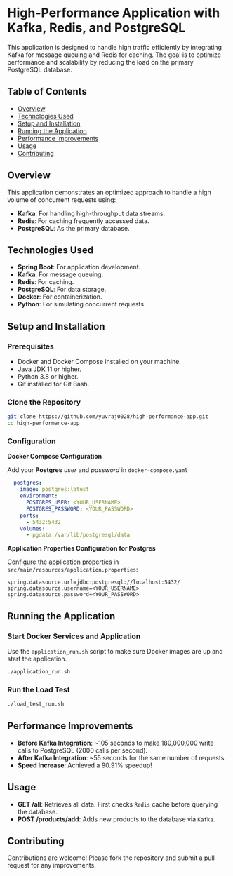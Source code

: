 # High-Performance Application with Kafka, Redis, and PostgreSQL

This application is designed to handle high traffic efficiently by integrating Kafka for message queuing and Redis for caching. The goal is to optimize performance and scalability by reducing the load on the primary PostgreSQL database.

## Table of Contents
- [Overview](#overview)
- [Technologies Used](#technologies-used)
- [Setup and Installation](#setup-and-installation)
- [Running the Application](#running-the-application)
- [Performance Improvements](#performance-improvements)
- [Usage](#usage)
- [Contributing](#contributing)

## Overview

This application demonstrates an optimized approach to handle a high volume of concurrent requests using:
- **Kafka**: For handling high-throughput data streams.
- **Redis**: For caching frequently accessed data.
- **PostgreSQL**: As the primary database.

## Technologies Used

- **Spring Boot**: For application development.
- **Kafka**: For message queuing.
- **Redis**: For caching.
- **PostgreSQL**: For data storage.
- **Docker**: For containerization.
- **Python**: For simulating concurrent requests.

## Setup and Installation

### Prerequisites

- Docker and Docker Compose installed on your machine.
- Java JDK 11 or higher.
- Python 3.8 or higher.
- Git installed for Git Bash.

### Clone the Repository

```bash
git clone https://github.com/yuvraj0028/high-performance-app.git
cd high-performance-app
```

### Configuration
**Docker Compose Configuration**

Add your **Postgres** *user* and *password* in `docker-compose.yaml`

```yaml
  postgres:
    image: postgres:latest
    environment:
      POSTGRES_USER: <YOUR_USERNAME>
      POSTGRES_PASSWORD: <YOUR_PASSWORD>
    ports:
      - 5432:5432
    volumes:
      - pgdata:/var/lib/postgresql/data
```

**Application Properties Configuration for Postgres**

Configure the application properties in `src/main/resources/application.properties`:

```properties
spring.datasource.url=jdbc:postgresql://localhost:5432/
spring.datasource.username=<YOUR_USERNAME>
spring.datasource.password=<YOUR_PASSWORD>
```

## Running the Application

### Start Docker Services and Application

Use the `application_run.sh` script to make sure Docker images are up and start the application.

```bash
./application_run.sh
```

### Run the Load Test

```bash
./load_test_run.sh
```

## Performance Improvements
- **Before Kafka Integration**: ~105 seconds to make 180,000,000 write calls to PostgreSQL (2000 calls per second).
- **After Kafka Integration**: ~55 seconds for the same number of requests.
- **Speed Increase**: Achieved a 90.91% speedup!


## Usage
- **GET /all**: Retrieves all data. First checks `Redis` cache before querying the database.
- **POST /products/add**: Adds new products to the database via `Kafka`.

## Contributing
Contributions are welcome! Please fork the repository and submit a pull request for any improvements.